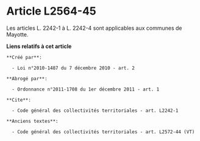 # Article L2564-45

Les articles L. 2242-1 à L. 2242-4 sont applicables aux communes de Mayotte.

**Liens relatifs à cet article**

	**Créé par**:

	  - Loi n°2010-1487 du 7 décembre 2010 - art. 2

	**Abrogé par**:

	  - Ordonnance n°2011-1708 du 1er décembre 2011 - art. 1

	**Cite**:

	  - Code général des collectivités territoriales - art. L2242-1

	**Anciens textes**:

	  - Code général des collectivités territoriales - art. L2572-44 (VT)
